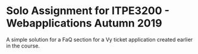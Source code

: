 # Solo Assignment for ITPE3200 - Webapplications Autumn 2019

A simple solution for a FaQ section for a Vy ticket application created earlier in the course.
